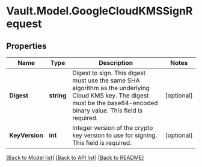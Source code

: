 # Vault.Model.GoogleCloudKMSSignRequest

## Properties

Name | Type | Description | Notes
------------ | ------------- | ------------- | -------------
**Digest** | **string** | Digest to sign. This digest must use the same SHA algorithm as the underlying Cloud KMS key. The digest must be the base64-encoded binary value. This field is required. | [optional] 
**KeyVersion** | **int** | Integer version of the crypto key version to use for signing. This field is required. | [optional] 

[[Back to Model list]](../README.md#documentation-for-models) [[Back to API list]](../README.md#documentation-for-api-endpoints) [[Back to README]](../README.md)

